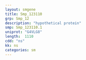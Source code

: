 ```yaml
---
layout: smgene
title: Smp_123110
grp: Smp_12
description: "hypothetical protein"
smp: Smp_123110.1
uniprot: "G4VLG8"
length:  1110
cdd: "ns"
kk: ns
categories: sm
---
```

